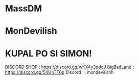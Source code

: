 # MassDM
# MonDevilish
# KUPAL PO SI SIMON!

DISCORD SHOP : https://discord.gg/wKX4y3pdcJ
BigBadLand : https://discord.gg/5XUnTT6p
Discord : _mondevilishh
